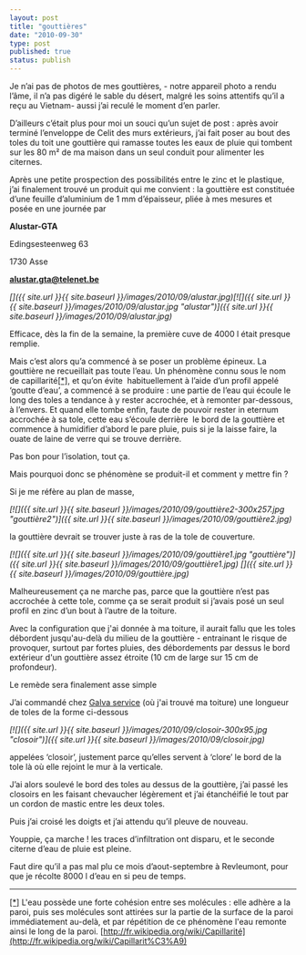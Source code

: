 ```yaml
---
layout: post
title: "gouttières"
date: "2010-09-30"
type: post
published: true
status: publish
---
```


Je n’ai pas de photos de mes gouttières, - notre appareil photo a rendu l’âme, il n’a pas digéré le sable du désert, malgré les soins attentifs qu’il a reçu au Vietnam- aussi j’ai reculé le moment d’en parler.

D’ailleurs c’était plus pour moi un souci qu’un sujet de post : après avoir terminé l’enveloppe de Celit des murs extérieurs, j’ai fait poser au bout des toles du toit une gouttière qui ramasse toutes les eaux de pluie qui tombent sur les 80 m² de ma maison dans un seul conduit pour alimenter les citernes.

Après une petite prospection des possibilités entre le zinc et le plastique, j’ai finalement trouvé un produit qui me convient : la gouttière est constituée d’une feuille d’aluminium de 1 mm d’épaisseur, pliée à mes mesures et posée en une journée par

**Alustar-GTA**

Edingsesteenweg 63

1730 Asse

[**alustar.gta@telenet.be**](mailto:%20alustar.gta@telenet.be)

 _[]({{ site.url }}{{ site.baseurl }}/images/2010/09/alustar.jpg)[![]({{ site.url }}{{ site.baseurl }}/images/2010/09/alustar.jpg "alustar")]({{ site.url }}{{ site.baseurl }}/images/2010/09/alustar.jpg)_ 

Efficace, dès la fin de la semaine, la première cuve de 4000 l était presque remplie.

Mais c’est alors qu’a commencé à se poser un problème épineux. La gouttière ne recueillait pas toute l’eau. Un phénomène connu sous le nom de capillarité[\[\*\]](file:///C:/Users/chomich/Documents/blogs/j%20autoconstruis%20ma%20maison%20de%20vacances%20passive%20en%20ardenne/89-100930-goutti%C3%A8res.docx#_ftn1), et qu’on évite  habituellement à l’aide d’un profil appelé ‘goutte d’eau’, a commencé à se produire : une partie de l’eau qui écoule le long des toles a tendance à y rester accrochée, et à remonter par-dessous, à l’envers. Et quand elle tombe enfin, faute de pouvoir rester in eternum accrochée à sa tole, cette eau s’écoule derrière  le bord de la gouttière et commence à humidifier d’abord le pare pluie, puis si je la laisse faire, la ouate de laine de verre qui se trouve derrière.

Pas bon pour l’isolation, tout ça.

Mais pourquoi donc se phénomène se produit-il et comment y mettre fin ?

Si je me réfère au plan de masse,

 _[![]({{ site.url }}{{ site.baseurl }}/images/2010/09/gouttière2-300x257.jpg "gouttière2")]({{ site.url }}{{ site.baseurl }}/images/2010/09/gouttière2.jpg)_ 

la gouttière devrait se trouver juste à ras de la tole de couverture.

 _[![]({{ site.url }}{{ site.baseurl }}/images/2010/09/gouttière1.jpg "gouttière")]({{ site.url }}{{ site.baseurl }}/images/2010/09/gouttière1.jpg) []({{ site.url }}{{ site.baseurl }}/images/2010/09/gouttière.jpg)_ 

Malheureusement ça ne marche pas, parce que la gouttière n’est pas accrochée à cette tole, comme ça se serait produit si j’avais posé un seul profil en zinc d’un bout à l’autre de la toiture.

Avec la configuration que j'ai donnée à ma toiture, il aurait fallu que les toles débordent jusqu'au-delà du milieu de la gouttière - entrainant le risque de provoquer, surtout par fortes pluies, des débordements par dessus le bord extérieur d'un gouttière assez étroite (10 cm de large sur 15 cm de profondeur).

Le remède sera finalement asse simple

J’ai commandé chez [Galva service](http://www.galva-service.com/fr/produits-galva-service/couverture-acier/accessoires-gs-38-t.html) (où j'ai trouvé ma toiture) une longueur de toles de la forme ci-dessous

 _[![]({{ site.url }}{{ site.baseurl }}/images/2010/09/closoir-300x95.jpg "closoir")]({{ site.url }}{{ site.baseurl }}/images/2010/09/closoir.jpg)_ 

appelées ‘closoir’, justement parce qu’elles servent à ‘clore’ le bord de la tole là où elle rejoint le mur à la verticale.

J’ai alors soulevé le bord des toles au dessus de la gouttière, j’ai passé les closoirs en les faisant chevaucher légèrement et j’ai étanchéifié le tout par un cordon de mastic entre les deux toles.

Puis j’ai croisé les doigts et j’ai attendu qu’il pleuve de nouveau.

Youppie, ça marche ! les traces d’infiltration ont disparu, et le seconde citerne d’eau de pluie est pleine.

Faut dire qu’il a pas mal plu ce mois d’aout-septembre à Revleumont, pour que je récolte 8000 l d’eau en si peu de temps.

* * *

[\[\*\]](file:///C:/Users/chomich/Documents/blogs/j%20autoconstruis%20ma%20maison%20de%20vacances%20passive%20en%20ardenne/89-100930-goutti%C3%A8res.docx#_ftnref1) L'eau possède une forte cohésion entre ses molécules : elle adhère a la paroi, puis ses molécules sont attirées sur la partie de la surface de la paroi immédiatement au-delà, et par répétition de ce phénomène l'eau remonte ainsi le long de la paroi. [http://fr.wikipedia.org/wiki/Capillarité](http://fr.wikipedia.org/wiki/Capillarit%C3%A9)

